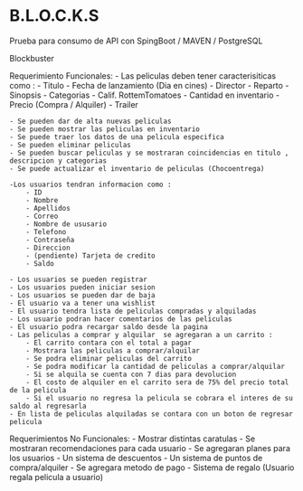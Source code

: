 # B.L.O.C.K.S
Prueba para consumo de API con SpingBoot / MAVEN / PostgreSQL

Blockbuster 

Requerimiento Funcionales:
    - Las peliculas deben tener caracterisiticas como :
        - Titulo
        - Fecha de lanzamiento (Dia en cines)
        - Director
        - Reparto
        - Sinopsis
        - Categorias
        - Calif. RottemTomatoes
        - Cantidad en inventario
        - Precio (Compra / Alquiler)
        - Trailer 

    - Se pueden dar de alta nuevas peliculas
    - Se pueden mostrar las peliculas en inventario 
    - Se puede traer los datos de una pelicula especifica
    - Se pueden eliminar peliculas 
    - Se pueden buscar peliculas y se mostraran coincidencias en titulo , descripcion y categorias 
    - Se puede actualizar el inventario de peliculas (Chocoentrega)

    -Los usuarios tendran informacion como :
        - ID
        - Nombre
        - Apellidos
        - Correo
        - Nombre de ususario 
        - Telefono 
        - Contraseña
        - Direccion
        - (pendiente) Tarjeta de credito 
        - Saldo 

    - Los usuarios se pueden registrar 
    - Los usuarios pueden iniciar sesion 
    - Los usuarios se pueden dar de baja
    - El usuario va a tener una wishlist 
    - El usuario tendra lista de peliculas compradas y alquiladas 
    - Los usuario podran hacer comentarios de las peliculas 
    - El usuario podra recargar saldo desde la pagina 
    - Las peliculas a comprar y alquilar  se agregaran a un carrito :
        - El carrito contara con el total a pagar 
        - Mostrara las peliculas a comprar/alquilar 
        - Se podra eliminar peliculas del carrito
        - Se podra modificar la cantidad de peliculas a comprar/alquilar 
        - Si se alquila se cuenta con 7 dias para devolucion 
        - El costo de alquiler en el carrito sera de 75% del precio total de la pelicula
        - Si el usuario no regresa la pelicula se cobrara el interes de su saldo al regresarla
    - En lista de peliculas alquiladas se contara con un boton de regresar pelicula
    


Requerimientos No Funcionales:
    - Mostrar distintas caratulas
    - Se mostraran recomendaciones para cada usuario 
    - Se agregaran planes para los usuarios 
    - Un sistema de descuentos
    - Un sistema de puntos de compra/alquiler
    - Se agregara metodo de pago 
    - Sistema de regalo (Usuario regala pelicula a usuario)
